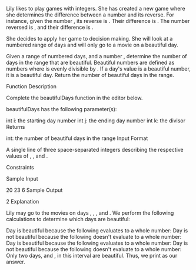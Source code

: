 Lily likes to play games with integers. She has created a new game where she determines the difference between a number and its reverse. For instance, given the number , its reverse is . Their difference is . The number  reversed is , and their difference is .

She decides to apply her game to decision making. She will look at a numbered range of days and will only go to a movie on a beautiful day.

Given a range of numbered days,  and a number , determine the number of days in the range that are beautiful. Beautiful numbers are defined as numbers where  is evenly divisible by . If a day's value is a beautiful number, it is a beautiful day. Return the number of beautiful days in the range.

Function Description

Complete the beautifulDays function in the editor below.

beautifulDays has the following parameter(s):

int i: the starting day number
int j: the ending day number
int k: the divisor
Returns

int: the number of beautiful days in the range
Input Format

A single line of three space-separated integers describing the respective values of , , and .

Constraints

Sample Input

20 23 6
Sample Output

2
Explanation

Lily may go to the movies on days , , , and . We perform the following calculations to determine which days are beautiful:

Day  is beautiful because the following evaluates to a whole number: 
Day  is not beautiful because the following doesn't evaluate to a whole number: 
Day  is beautiful because the following evaluates to a whole number: 
Day  is not beautiful because the following doesn't evaluate to a whole number: 
Only two days,  and , in this interval are beautiful. Thus, we print  as our answer.